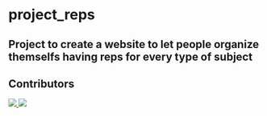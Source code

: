 # project_reps
## Project to create a website to let people organize themselfs having reps for every type of subject
###

## Contributors
<a href="https://github.com/CICCIOSGAMINO/exide_vasche/graphs/contributors">
  <img src="https://contrib.rocks/image?repo=CICCIOSGAMINO/exide_vasche" />
</a>

<a href="https://github.com/GigiClandestino/project_reps/graphs/contributors">
  <img src="https://contrib.rocks/image?repo=GigiClandestino/project_reps" />
</a>

